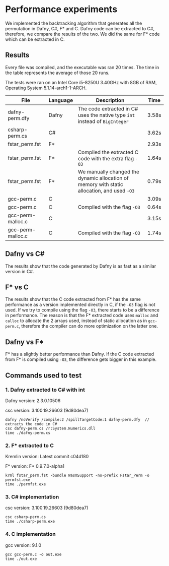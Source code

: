 # Performance experiments

We implemented the backtracking algorithm that generates all the permutation in Dafny, C#, F\* and C.
Dafny code can be extracted to C#, therefore, we compare the results of the two.
We did the same for F\* code which can be extracted in C.

## Results
Every file was compiled, and the executable was ran 20 times.
The time in the table represents the average of those 20 runs.

The tests were ran on an Intel Core i5-8250U 3.40GHz with 8GB 
of RAM, Operating System 5.1.14-arch1-1-ARCH.

| File | Language | Description | Time |
|---|---|---|---|
| dafny-perm.dfy |  Dafny | The code extracted in C# uses the native type `int` instead of `BigInteger` | 3.58s |
| csharp-perm.cs |  C# |   | 3.62s |
| fstar_perm.fst | F\* |   | 2.93s |
| fstar_perm.fst | F\* | Compiled the extracted C code with the extra flag `-O3` | 1.64s |
| fstar_perm.fst | F\* | We manually changed the dynamic allocation of memory with static allocation, and used `-O3`  | 0.79s |
| gcc-perm.c | C |   | 3.09s |
| gcc-perm.c | C | Compiled with the flag `-O3` | 0.64s |
| gcc-perm-malloc.c | C |   | 3.15s |
| gcc-perm-malloc.c | C | Compiled with the flag `-O3` | 1.74s |

## Dafny vs C#
The results show that the code generated by Dafny is as fast as a similar version in
C#. 

## F\* vs C
The results show that the C code extracted from F\* has the same performance as a version
implemented directly in C, if the `-O3` flag is not used.
If we try to compile using the flag `-O3`, there starts to be a difference
in performance. The reason is that the F\* extracted code uses `malloc` and `calloc` to allocate 
the 2 arrays used, instead of static allocation as in `gcc-perm.c`, therefore the compiler can
do more optimization on the latter one.

## Dafny vs F\* 
F\* has a slightly better performance than Dafny. If the C code extracted from F\*
is compiled using `-O3`, the difference gets bigger in this example.


## Commands used to test

### 1. Dafny extracted to C# with int
Dafny version: 2.3.0.10506

csc version: 3.100.19.26603 (9d80dea7)

```
dafny /noVerify /compile:2 /spillTargetCode:1 dafny-perm.dfy  // extracts the code in C#
csc dafny-perm.cs /r:System.Numerics.dll
time ./dafny-perm.cs 
```

### 2. F\* extracted to C
Kremlin version: Latest commit c04d180

F\* version: F* 0.9.7.0-alpha1

```
krml fstar_perm.fst -bundle WasmSupport -no-prefix Fstar_Perm -o permfst.exe
time ./permfst.exe
```

### 3. C# implementation
csc version: 3.100.19.26603 (9d80dea7)

```
csc csharp-perm.cs
time ./csharp-perm.exe
```

### 4. C implementation
gcc version: 9.1.0

```
gcc gcc-perm.c -o out.exe
time ./out.exe
```

